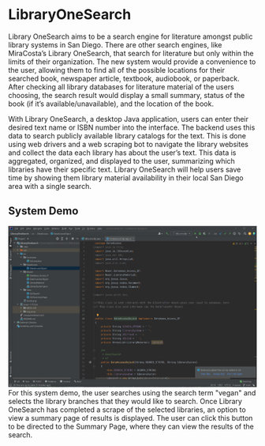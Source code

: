 # LibraryOneSearch
Library OneSearch aims to be a search engine for literature amongst public library systems in San Diego. There are other search engines, like MiraCosta’s Library OneSearch, that search for literature but only within the limits of their organization. The new system would provide a convenience to the user, allowing them to find all of the possible locations for their searched book, newspaper article, textbook, audiobook, or paperback. After checking all library databases for literature material of the users choosing, the search result would display a small summary, status of the book (if it’s available/unavailable), and the location of the book.

With Library OneSearch, a desktop Java application,  users can enter their desired text name or ISBN number into the interface. The backend uses this data to search publicly available library catalogs for the text. This is done using web drivers and a web scraping bot to navigate the library websites and collect the data each library has about the user’s text. This data is aggregated, organized, and displayed to the user, summarizing which libraries have their specific text. Library OneSearch will help users save time by showing them library material availability in their local San Diego area with a single search.

## System Demo
![ System Demo](LOSDemo2.gif)
For this system demo, the user searches using the search term "vegan" and selects the library branches that they would like to search. Once Library OneSearch has completed a scrape of the selected libraries, an option to view a summary page of results is displayed. The user can click this button to be directed to the Summary Page, where they can view the results of the search.
